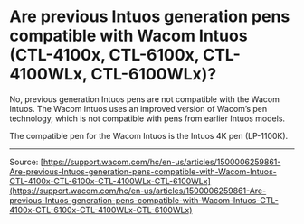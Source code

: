 # Are previous Intuos generation pens compatible with Wacom Intuos (CTL-4100x, CTL-6100x, CTL-4100WLx, CTL-6100WLx)?

No, previous generation Intuos pens are not compatible with the Wacom Intuos. The Wacom Intuos uses an improved version of Wacom’s pen technology, which is not compatible with pens from earlier Intuos models.


The compatible pen for the Wacom Intuos is the Intuos 4K pen (LP-1100K).

---
Source: [https://support.wacom.com/hc/en-us/articles/1500006259861-Are-previous-Intuos-generation-pens-compatible-with-Wacom-Intuos-CTL-4100x-CTL-6100x-CTL-4100WLx-CTL-6100WLx](https://support.wacom.com/hc/en-us/articles/1500006259861-Are-previous-Intuos-generation-pens-compatible-with-Wacom-Intuos-CTL-4100x-CTL-6100x-CTL-4100WLx-CTL-6100WLx)
